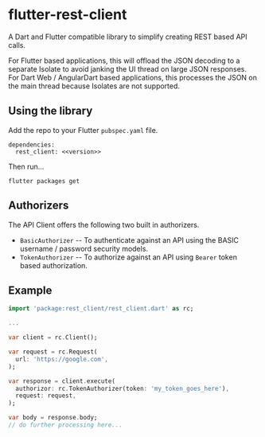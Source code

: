 # flutter-rest-client

A Dart and Flutter compatible library to simplify creating REST based API calls.

For Flutter based applications, this will offload the JSON decoding to a
separate Isolate to avoid janking the UI thread on large JSON responses.  For
Dart Web / AngularDart based applications, this processes the JSON on the main
thread because Isolates are not supported.


## Using the library

Add the repo to your Flutter `pubspec.yaml` file.

```
dependencies:
  rest_client: <<version>> 
```

Then run...
```
flutter packages get
```



## Authorizers

The API Client offers the following two built in authorizers.

* `BasicAuthorizer` -- To authenticate against an API using the BASIC username / password security models.
* `TokenAuthorizer` -- To authorize against an API using `Bearer` token based authorization.

## Example

```dart
import 'package:rest_client/rest_client.dart' as rc;

...

var client = rc.Client();

var request = rc.Request(
  url: 'https://google.com',
);

var response = client.execute(
  authorizor: rc.TokenAuthorizer(token: 'my_token_goes_here'),
  request: request, 
);

var body = response.body;
// do further processing here...
```


